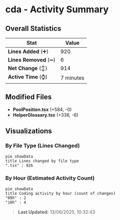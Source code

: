 # cda - Activity Summary 

## Overall Statistics

| Stat                   | Value                                                             |
| ---------------------- | ----------------------------------------------------------------- |
| **Lines Added** (➕)   | 920                                          |
| **Lines Removed** (➖) | 6                                        |
| **Net Change** (↕)    | 914                |
| **Active Time** (⌚)   | 7 minutes |


## Modified Files
- **PoolPosition.tsx** (+584, -0)
- **HelperGlossary.tsx** (+336, -6)

## Visualizations

### By File Type (Lines Changed)

```mermaid
pie showData
title Lines changed by file type
".tsx" : 926
```

### By Hour (Estimated Activity Count)

```mermaid
pie showData
title Coding activity by hour (count of changes)
"09h" : 2
"10h" : 4
```


> **Last Updated:** 13/06/2025, 10:32:43